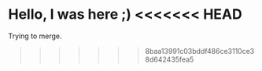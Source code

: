 Hello, I was here ;)
<<<<<<< HEAD
=======
Trying to merge.
>>>>>>> 8baa13991c03bddf486ce3110ce38d642435fea5
